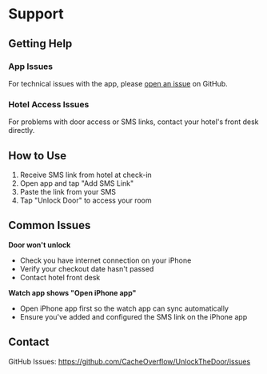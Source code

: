 # Support

## Getting Help

### App Issues
For technical issues with the app, please [open an issue](https://github.com/CacheOverflow/UnlockTheDoor/issues) on GitHub.

### Hotel Access Issues
For problems with door access or SMS links, contact your hotel's front desk directly.

## How to Use

1. Receive SMS link from hotel at check-in
2. Open app and tap "Add SMS Link"
3. Paste the link from your SMS
4. Tap "Unlock Door" to access your room

## Common Issues

**Door won't unlock**
- Check you have internet connection on your iPhone
- Verify your checkout date hasn't passed
- Contact hotel front desk

**Watch app shows "Open iPhone app"**
- Open iPhone app first so the watch app can sync automatically
- Ensure you've added and configured the SMS link on the iPhone app

## Contact

GitHub Issues: https://github.com/CacheOverflow/UnlockTheDoor/issues
